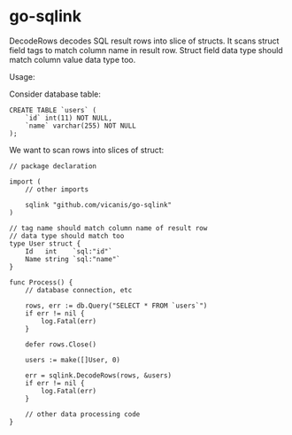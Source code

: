 # go-sqlink

DecodeRows decodes SQL result rows into slice of structs.
It scans struct field tags to match column name in result row.
Struct field data type should match column value data type too.

Usage:

Consider database table:

```
CREATE TABLE `users` (
    `id` int(11) NOT NULL,
    `name` varchar(255) NOT NULL
);
```

We want to scan rows into slices of struct:

```
// package declaration

import (
    // other imports

    sqlink "github.com/vicanis/go-sqlink"
)

// tag name should match column name of result row
// data type should match too
type User struct {
    Id   int    `sql:"id"`
    Name string `sql:"name"`
}

func Process() {
    // database connection, etc

    rows, err := db.Query("SELECT * FROM `users`")
    if err != nil {
        log.Fatal(err)
    }

    defer rows.Close()

    users := make([]User, 0)

    err = sqlink.DecodeRows(rows, &users)
    if err != nil {
        log.Fatal(err)
    }

    // other data processing code
}
```
